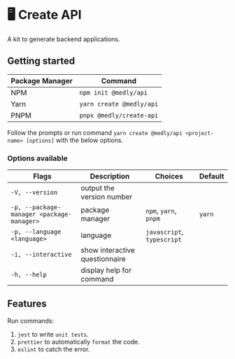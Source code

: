 # 🖥️ Create API

A kit to generate backend applications.

## Getting started

| Package Manager | Command                  |
| --------------- | ------------------------ |
| NPM             | `npm init @medly/api`    |
| Yarn            | `yarn create @medly/api` |
| PNPM            | `pnpx @medly/create-api` |

Follow the prompts or run command `yarn create @medly/api <project-name> [options]` with the below options.

### Options available
| Flags                                     | Description                    | Choices                    | Default |
| ----------------------------------------- | ------------------------------ | -------------------------- | ------- |
| `-V, --version`                           | output the version number      |                            |         |
| `-p, --package-manager <package-manager>` | package manager                | `npm`, `yarn`, `pnpm`      | `yarn`  |
| `-p, --language <language>`               | language                       | `javascript`, `typescript` |
| `-i, --interactive`                       | show interactive questionnaire |                            |         |
| `-h, --help`                              | display help for command       |                            |         |

## Features
Run commands:
1. `jest` to write `unit tests`.
2. `prettier` to automatically `format` the code.
3. `eslint` to catch the error.
